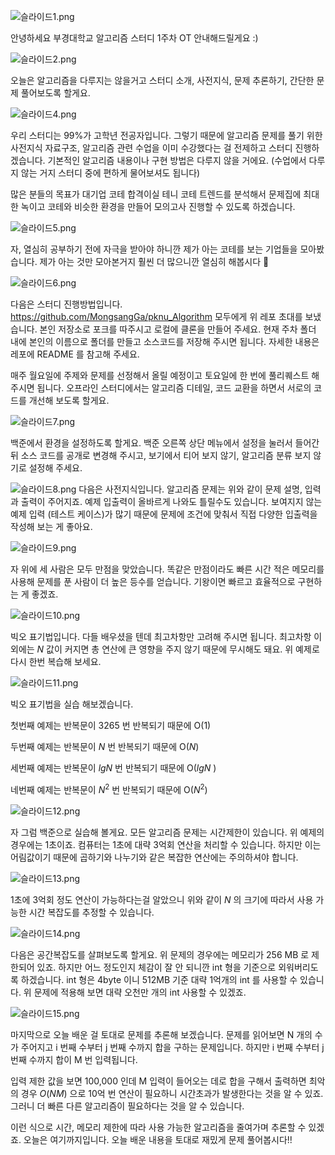 ![슬라이드1.png](PPT/1.png)

안녕하세요 부경대학교 알고리즘 스터디 1주차 OT 안내해드릴게요 :)

![슬라이드2.png](PPT/2.png)

오늘은 알고리즘을 다루지는 않을거고 스터디 소개, 사전지식, 문제 추론하기, 간단한 문제 풀어보도록 할게요.

![슬라이드4.png](PPT/3.png)

우리 스터디는 99%가 고학년 전공자입니다. 그렇기 때문에 알고리즘 문제를 풀기 위한 사전지식 자료구조, 알고리즘 관련 수업을 이미 수강했다는 걸 전제하고 스터디 진행하겠습니다. 기본적인 알고리즘 내용이나 구현 방법은 다루지 않을 거에요. (수업에서 다루지 않는 거지 스터디 중에 편하게 물어보셔도 됩니다) 

많은 분들의 목표가 대기업 코테 합격이실 테니 코테 트렌드를 분석해서 문제집에 최대한 녹이고 코테와 비슷한 환경을 만들어 모의고사 진행할 수 있도록 하겠습니다.

![슬라이드5.png](PPT/4.png)

자, 열심히 공부하기 전에 자극을 받아야 하니깐 제가 아는 코테를 보는 기업들을 모아봤습니다. 제가 아는 것만 모아본거지 훨씬 더 많으니깐 열심히 해봅시다 👏

![슬라이드6.png](PPT/5.png)

다음은 스터디 진행방법입니다. https://github.com/MongsangGa/pknu_Algorithm 모두에게 위 레포 초대를 보냈습니다. 본인 저장소로 포크를 따주시고 로컬에 클론을 만들어 주세요. 현재 주차 폴더 내에 본인의 이름으로 폴더를 만들고 소스코드를 저장해 주시면 됩니다. 자세한 내용은 레포에 README 를 참고해 주세요. 

매주 월요일에 주제와 문제를 선정해서 올릴 예정이고 토요일에 한 번에 풀리퀘스트 해주시면 됩니다. 오프라인 스터디에서는 알고리즘 디테일, 코드 교환을 하면서 서로의 코드를 개선해 보도록 할게요.

![슬라이드7.png](PPT/6.png)

백준에서 환경을 설정하도록 할게요. 백준 오른쪽 상단 메뉴에서 설정을 눌러서 들어간 뒤 소스 코드를 공개로 변경해 주시고, 보기에서 티어 보지 않기, 알고리즘 분류 보지 않기로 설정해 주세요.

![슬라이드8.png](PPT/7.png)
다음은 사전지식입니다. 알고리즘 문제는 위와 같이 문제 설명, 입력과 출력이 주어지죠. 예제 입출력이 올바르게 나와도 틀릴수도 있습니다. 보여지지 않는 예제 입력 (테스트 케이스)가 많기 때문에 문제에 조건에 맞춰서 직접 다양한 입출력을 작성해 보는 게 좋아요.

![슬라이드9.png](PPT/8.png)

자 위에 세 사람은 모두 만점을 맞았습니다. 똑같은 만점이라도 빠른 시간 적은 메모리를 사용해 문제를 푼 사람이 더 높은 등수를 얻습니다. 기왕이면 빠르고 효율적으로 구현하는 게 좋겠죠.

![슬라이드10.png](PPT/9.png)

빅오 표기법입니다. 다들 배우셨을 텐데 최고차항만 고려해 주시면 됩니다. 최고차항 이외에는 $N$ 값이 커지면 총 연산에 큰 영향을 주지 않기 때문에 무시해도 돼요. 위 예제로 다시 한번 복습해 보세요.

![슬라이드11.png](PPT/10.png)

빅오 표기법을 실습 해보겠습니다. 

첫번째 예제는 반복문이 3265 번 반복되기 때문에 O(1) 

두번째 예제는 반복문이 $N$ 번 반복되기 때문에 O($N$)

세번째 예제는 반복문이  $lgN$  번 반복되기 때문에 O($lgN$ )

네번째 예제는 반복문이 $N^2$ 번 반복되기 때문에 O($N^2$)

![슬라이드12.png](PPT/11.png)

자 그럼 백준으로 실습해 볼게요. 모든 알고리즘 문제는 시간제한이 있습니다. 위 예제의 경우에는 1초이죠. 컴퓨터는 1초에 대략 3억회 연산을 처리할 수 있습니다. 하지만 이는 어림값이기 때문에 곱하기와 나누기와 같은 복잡한 연산에는 주의하셔야 합니다.

![슬라이드13.png](PPT/12.png)

1초에 3억회 정도 연산이 가능하다는걸 알았으니 위와 같이 $N$ 의 크기에 따라서 사용 가능한 시간 복잡도를 추정할 수 있습니다.

![슬라이드14.png](PPT/13.png)

다음은 공간복잡도를 살펴보도록 할게요. 위 문제의 경우에는 메모리가 256 MB 로 제한되어 있죠. 하지만 어느 정도인지 체감이 잘 안 되니깐 int 형을 기준으로 외워버리도록 하겠습니다. int 형은 4byte 이니 512MB 기준 대략 1억개의 int 를 사용할 수 있습니다. 위 문제에 적용해 보면 대략 오천만 개의 int 사용할 수 있겠죠.

![슬라이드15.png](PPT/14.png)

마지막으로 오늘 배운 걸 토대로 문제를 추론해 보겠습니다. 문제를 읽어보면 N 개의 수가 주어지고 i 번째 수부터 j 번째 수까지 합을 구하는 문제입니다. 하지만 i 번째 수부터 j 번째 수까지 합이 M 번 입력됩니다.

입력 제한 값을 보면 100,000 인데 M 입력이 들어오는 데로 합을 구해서 출력하면 최악의 경우 $O(NM)$ 으로 10억 번 연산이 필요하니 시간초과가 발생한다는 것을 알 수 있죠. 그러니 더 빠른 다른 알고리즘이 필요하다는 것을 알 수 있습니다.

이런 식으로 시간, 메모리 제한에 따라 사용 가능한 알고리즘을 줄여가며 추론할 수 있겠죠. 오늘은 여기까지입니다. 오늘 배운 내용을 토대로 재밌게 문제 풀어봅시다!!